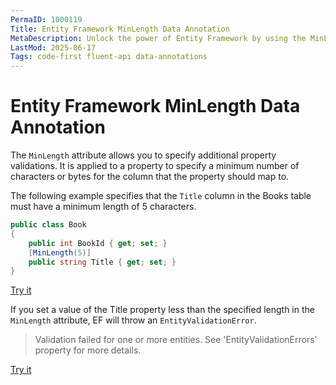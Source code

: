```yaml
---
PermaID: 1000119
Title: Entity Framework MinLength Data Annotation
MetaDescription: Unlock the power of Entity Framework by using the MinLength Data Annotations. Learn how to set this attribute to specify the minimum length of a string property.
LastMod: 2025-06-17
Tags: code-first fluent-api data-annotations
---
```


# Entity Framework MinLength Data Annotation

The `MinLength` attribute allows you to specify additional property validations. It is applied to a property to specify a minimum number of characters or bytes for the column that the property should map to.

The following example specifies that the `Title` column in the Books table must have a minimum length of 5 characters.

```csharp
public class Book
{
    public int BookId { get; set; }
    [MinLength(5)]
    public string Title { get; set; }
}
```
[Try it](https://dotnetfiddle.net/9nLeUA)

If you set a value of the Title property less than the specified length in the `MinLength` attribute, EF will throw an `EntityValidationError`.

> Validation failed for one or more entities. See 'EntityValidationErrors' property for more details.

[Try it](https://dotnetfiddle.net/gCdNJD)